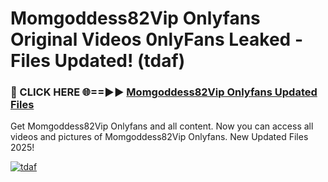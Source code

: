# Momgoddess82Vip Onlyfans Original Videos 0nlyFans Leaked - Files Updated! (tdaf)

<h3>🔴 CLICK HERE 🌐==►► <a href="https://tinyurl.com/ehrbuxhb" rel="nofollow">Momgoddess82Vip Onlyfans Updated Files</a></h3>

Get Momgoddess82Vip Onlyfans and all content. Now you can access all videos and pictures of Momgoddess82Vip Onlyfans. New Updated Files 2025!

[![tdaf](https://i.imgur.com/lVYEuWS.gif)](https://tinyurl.com/ehrbuxhb)
